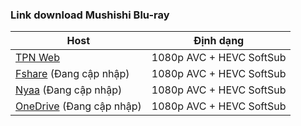 ### **Link download Mushishi Blu-ray**

| Host          | Định dạng          |
| ------------- |:------------------:|
| [TPN Web](https://ddl.tpnteam.workers.dev/0:/Mushishi/)  | 1080p AVC + HEVC SoftSub |
| [Fshare]()  (Đang cập nhập)   	| 1080p AVC + HEVC SoftSub |
| [Nyaa]()   (Đang cập nhập)        | 1080p AVC + HEVC SoftSub |
| [OneDrive]()  (Đang cập nhập)    | 1080p AVC + HEVC SoftSub |
